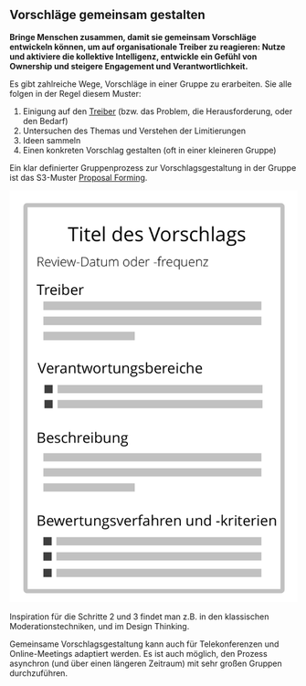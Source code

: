 ## Vorschläge gemeinsam gestalten

**Bringe Menschen zusammen, damit sie gemeinsam Vorschläge entwickeln können, um auf organisationale Treiber zu reagieren: Nutze und aktiviere die kollektive Intelligenz, entwickle ein Gefühl von Ownership und steigere Engagement und Verantwortlichkeit.**

Es gibt zahlreiche Wege, Vorschläge in einer Gruppe zu erarbeiten. Sie alle folgen in der Regel diesem Muster:

1. Einigung auf den [Treiber](glossary:organizational-driver) (bzw. das Problem, die Herausforderung, oder den Bedarf)
2. Untersuchen des Themas und Verstehen der Limitierungen
3. Ideen sammeln
4. Einen konkreten Vorschlag gestalten (oft in einer kleineren Gruppe)

Ein klar definierter Gruppenprozess zur Vorschlagsgestaltung in der Gruppe ist das S3-Muster [Proposal Forming](section:proposal-forming).

![Vorlage für Vorschläge](img/templates/proposal-template.png)

Inspiration für die Schritte 2 und 3 findet man z.B. in den klassischen Moderationstechniken, und im Design Thinking.

Gemeinsame Vorschlagsgestaltung kann auch für Telekonferenzen und Online-Meetings adaptiert werden. Es ist auch möglich, den Prozess asynchron (und über einen längeren Zeitraum) mit sehr großen Gruppen durchzuführen.